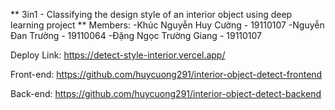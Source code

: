 **
3in1 - Classifying the design style of an interior object using deep learning project
**
Members:
-Khúc Nguyễn Huy Cường - 19110107
-Nguyễn Đan Trường - 19110064
-Đặng Ngọc Trường Giang - 19110107

Deploy Link: https://detect-style-interior.vercel.app/

Front-end: https://github.com/huycuong291/interior-object-detect-frontend

Back-end: https://github.com/huycuong291/interior-object-detect-backend
